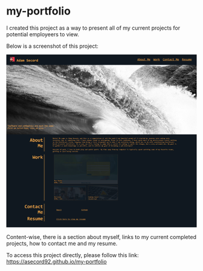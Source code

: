 # my-portfolio

I created this project as a way to present all of my current projects for potential employeers to view.


Below is a screenshot of this project: 

![ScreenShot](./assets/images/screenshot.png)

Content-wise, there is a section about myself, links to my current completed projects, how to contact me and my resume. 

To access this project directly, please follow this link: https://asecord92.github.io/my-portfolio
